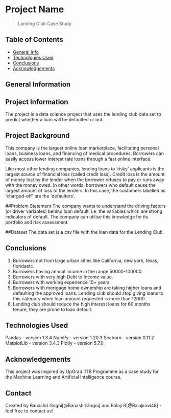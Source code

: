 # Project Name
> Landing Club Case Study


## Table of Contents
* [General Info](#general-information)
* [Technologies Used](#technologies-used)
* [Conclusions](#conclusions)
* [Acknowledgements](#acknowledgements)



## General Information
  ## Project Information
  The project is a data science project that uses the lending club data set to predict whether a loan will be defaulted or not.
  
  ## Project Background
  This company is the largest online loan marketplace, facilitating personal loans, business loans, and financing of medical procedures. Borrowers can easily access lower interest rate loans through a fast online interface. 
  
  Like most other lending companies, lending loans to ‘risky’ applicants is the largest source of financial loss (called credit loss). Credit loss is the amount of money lost by the lender when the borrower refuses to pay or runs away with the money owed. In other words, borrowers who default cause the largest amount of loss to the lenders. In this case, the customers labelled as 'charged-off' are the 'defaulters'.

  ##Problem Statement
  The company wants to understand the driving factors (or driver variables) behind loan default, i.e. the variables which are strong indicators of default. The company can utilise this knowledge for its portfolio and risk assessment. 
 
   ##Dataset
   The data set is a csv file with the loan data for the Lending Club.


## Conclusions
1. Burrowers not from large urban cities like California, new york, texas, floridaetc.
2. Burrowers having annual income in the range 50000-100000.
3. Burrowers with very high Debt to Income value.
4. Burrowers with working experience 10+ years.
5. Borrowers with mortgage home ownership are taking higher loans and defaulting the approved
loans. Lending club should stop giving loans to this category when loan amount requested is more
than 12000
6. Lending club should reduce the high interest loans for 60 months tenure, they are prone to loan
default.


## Technologies Used
Pandas - version 1.3.4
NumPy - version 1.20.3
Seaborn - version 0.11.2
MatplotLib - version 3.4.3
Plotly - version 5.7.0

## Acknowledgements
This project was inspired by UpGrad IITB Programme as a case study for the Machine Learning and Artificial Intelligence course.

## Contact
Created by Banashri Gogoi[@BanashriGogoi] and Balaji R[@Balajiravi48] - feel free to contact us!


